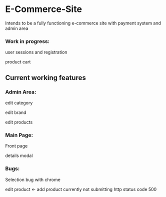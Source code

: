 # E-Commerce-Site
Intends to be a fully functioning e-commerce site with payment system and admin area

<h3><b>Work in progress:</b></h3>

user sessions and registration

product cart

<b><h2>Current working features</h2></b>
<b><h3>Admin Area:</h3></b>

edit category

edit brand

edit products

<b><h3>Main Page:</h3></b>

Front page

details modal

<b><h3>Bugs:</h3></b>

Selection bug with chrome

edit product <- add product currently not submitting http status code 500 

